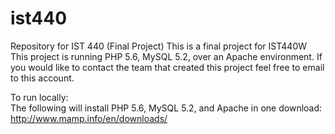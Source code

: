 # ist440
Repository for IST 440 (Final Project)
This is a final project for IST440W
This project is running PHP 5.6, MySQL 5.2, over an Apache environment.
If you would like to contact the team that created this project feel free 
to email to this account.

To run locally:  
The following will install PHP 5.6, MySQL 5.2, and Apache in one download:
http://www.mamp.info/en/downloads/

